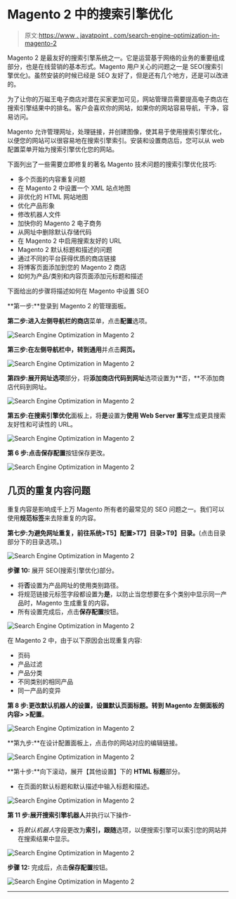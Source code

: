 # Magento 2 中的搜索引擎优化

> 原文:[https://www . javatpoint . com/search-engine-optimization-in-magento-2](https://www.javatpoint.com/search-engine-optimization-in-magento-2)

Magento 2 是最友好的搜索引擎系统之一。它是运营基于网络的业务的重要组成部分，也是在线营销的基本形式。Magento 用户关心的问题之一是 SEO(搜索引擎优化)。虽然安装的时候已经是 SEO 友好了，但是还有几个地方，还是可以改进的。

为了让你的万磁王电子商店对潜在买家更加可见，网站管理员需要提高电子商店在搜索引擎结果中的排名。客户会喜欢你的网站，如果你的网站容易导航，干净，容易访问。

Magento 允许管理网址，处理链接，并创建图像，使其易于使用搜索引擎优化，以便您的网站可以很容易地在搜索引擎索引。安装和设置商店后，您可以从 web 配置菜单开始为搜索引擎优化您的网站。

下面列出了一些需要立即修复的著名 Magento 技术问题的搜索引擎优化技巧:

*   多个页面的内容重复问题
*   在 Magento 2 中设置一个 XML 站点地图
*   非优化的 HTML 网站地图
*   优化产品形象
*   修改机器人文件
*   加快你的 Magento 2 电子商务
*   从网址中删除默认存储代码
*   在 Magento 2 中启用搜索友好的 URL
*   Magento 2 默认标题和描述的问题
*   通过不同的平台获得优质的商店链接
*   将博客页面添加到您的 Magento 2 商店
*   如何为产品/类别和内容页面添加元标题和描述

下面给出的步骤将描述如何在 Magento 中设置 SEO

**第一步:**登录到 Magento 2 的管理面板。

**第二步:**进入左侧导航栏的**商店**菜单，点击**配置**选项。

![Search Engine Optimization in Magento 2](../Images/114bccce0f68455ae0339c947b36e7bc.png)

**第三步:**在左侧导航栏中，转到**通用**并点击**网页。**

![Search Engine Optimization in Magento 2](../Images/d075de986e28eb3d637cdf28065345e0.png)

**第四步:**展开**网址选项**部分，将**添加商店代码到网址**选项设置为**否，**不添加商店代码到网址。

![Search Engine Optimization in Magento 2](../Images/36e474a5bc02ef9718ff6bcf11c4fa4f.png)

**第五步:**在**搜索引擎优化**面板上，将**是**设置为**使用 Web Server 重写**生成更具搜索友好性和可读性的 URL。

![Search Engine Optimization in Magento 2](../Images/43e31d429769d7d47159bf3762d1fd32.png)

**第 6 步:**点击**保存配置**按钮保存更改。

![Search Engine Optimization in Magento 2](../Images/75d3c76222d31ee2ff21a383e0969213.png)

## 几页的重复内容问题

重复内容是影响成千上万 Magento 所有者的最常见的 SEO 问题之一。我们可以使用**规范标签**来去除重复的内容。

**第七步:**为避免网址重复，前往**系统>T5】配置>T7】目录>T9】目录。**(点击目录部分下的目录选项。)

![Search Engine Optimization in Magento 2](../Images/4551aef2ab0e0deb879b1d07c1992bcf.png)

**步骤 10:** 展开 SEO(搜索引擎优化)部分。

*   将**否**设置为产品网址的使用类别路径。
*   将规范链接元标签字段都设置为**是**，以防止当您想要在多个类别中显示同一产品时，Magento 生成重复的内容。
*   所有设置完成后，点击**保存配置**按钮。

![Search Engine Optimization in Magento 2](../Images/8cd85ab6e24d3ba7558f350c59cd4c9d.png)

在 Magento 2 中，由于以下原因会出现重复内容:

*   页码
*   产品过滤
*   产品分类
*   不同类别的相同产品
*   同一产品的变异

**第 8 步:**更改默认机器人的设置，设置默认页面标题。转到 Magento 左侧面板的**内容> >配置**。

![Search Engine Optimization in Magento 2](../Images/7f94131840a54101676d9dea3b802951.png)

**第九步:**在设计配置面板上，点击你的网站对应的编辑链接。

![Search Engine Optimization in Magento 2](../Images/4c38e8a5431227dd7174661800074223.png)

**第十步:**向下滚动，展开【其他设置】下的 **HTML 标题**部分。

*   在页面的默认标题和默认描述中输入标题和描述。

![Search Engine Optimization in Magento 2](../Images/8fc3d0eeef87ed9eae6789cea3b92f52.png)

**第 11 步:**展开**搜索引擎机器人**并执行以下操作-

*   将*默认机器人*字段更改为**索引，跟随**选项，以便搜索引擎可以索引您的网站并在搜索结果中显示。

![Search Engine Optimization in Magento 2](../Images/f9dbb3d87371af45f3857c529633d0a2.png)

**步骤 12:** 完成后，点击**保存配置**按钮。

![Search Engine Optimization in Magento 2](../Images/237523adcadee6faab503215adf16375.png)

* * *